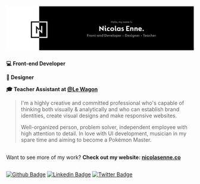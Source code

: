 # [![nicolas enne header](https://raw.githubusercontent.com/nicolasenne/nicolasenne/main/images/main-banner.png)](https://nicolasenne.co)

 **💻 Front-end Developer**

 **🎨 Designer**

 **🎓 Teacher Assistant at [@Le Wagon](https://www.lewagon.com/)**

> I'm a highly creative and committed professional who's capable of thinking both visually & analytically and who can establish brand identities, create visual designs and make responsive websites.
>
> Well-organized person, problem solver, independent employee with high attention to detail. In love with UI development, musician in my spare time and aiming to become a Pokémon Master.

##

Want to see more of my work? **Check out my website: [nicolasenne.co](https://nicolasenne.co)**

##


[![Github Badge](https://img.shields.io/badge/-Github-000?style=flat-square&logo=Github&logoColor=white&link=https://github.com/nicolasenne)](https://github.com/nicolasenne)
[![Linkedin Badge](https://img.shields.io/badge/-LinkedIn-blue?style=flat-square&logo=Linkedin&logoColor=white&link=https://www.linkedin.com/in/nicolasenne/)](https://www.linkedin.com/in/nicolasenne/)
[![Twitter Badge](https://img.shields.io/badge/-Twitter-1ca0f1?style=flat-square&labelColor=1ca0f1&logo=twitter&logoColor=white&link=https://twitter.com/nicolasenne)](https://twitter.com/nicolasenne)
